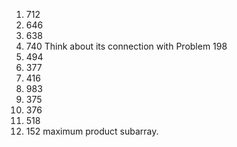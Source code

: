
1. 712
2. 646
3. 638
4. 740 Think about its connection with Problem 198
5. 494 
6. 377
7. 416
8. 983
9. 375
10. 376
11. 518
12. 152 maximum product subarray.